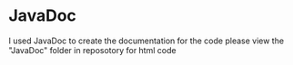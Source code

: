 # JavaDoc
I used JavaDoc to create the documentation for the code
please view the "JavaDoc" folder in reposotory for html code 